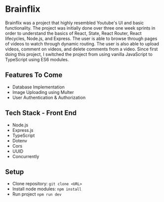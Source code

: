 # Brainflix

Brainflix was a project that highly resembled Youtube's UI and basic functionality. The project was initially done over three one week sprints in order to understand the basics of React, State, React Router, React lifecycles, Node.js, and Express. The user is able to browse through pages of videos to watch through dynamic routing. The user is also able to upload videos, comment on videos, and delete comments from a video. Since first doing this project, I switched the project from using vanilla JavaScript to TypeScript using ES6 modules.

## Features To Come

- Database Implementation
- Image Uploading using Multer
- User Authentication & Authorization

## Tech Stack - Front End

- Node.js
- Express.js
- TypeScript
- Dotenv
- Cors
- UUID
- Concurrently

## Setup

- Clone repository: `git clone <URL>`
- Install node modules: `npm install`
- Run project `npm run dev`
